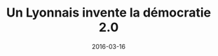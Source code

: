 ---
layout: default
img: 
alt: "Lyon Mag"
date: 2016-03-16
title: "Un Lyonnais invente la démocratie 2.0"
categories: media
link: "https://www.lyonmag.com/article/79196/un-lyonnais-invente-la-democratie-2-0"

---